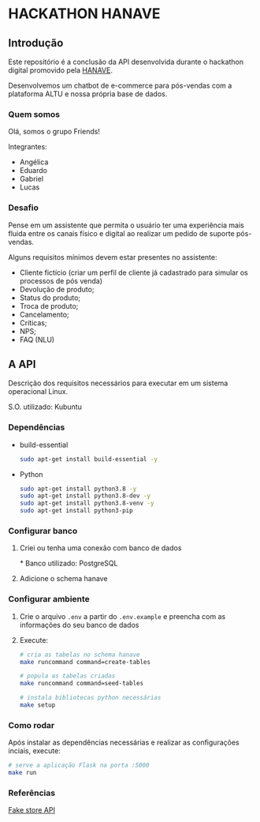# HACKATHON HANAVE

## Introdução

Este repositório é a conclusão da API desenvolvida durante o hackathon digital promovido pela [HANAVE](https://hanave.com.br/).

Desenvolvemos um chatbot de e-commerce para pós-vendas com a plataforma ALTU e nossa própria base de dados.

### Quem somos
Olá, somos o grupo Friends!

Integrantes:
* Angélica
* Eduardo
* Gabriel
* Lucas

### Desafio

Pense em um assistente que permita o usuário ter uma experiência mais fluida entre os canais físico e digital ao realizar um pedido de suporte pós-vendas.

Alguns requisitos mínimos devem estar presentes no assistente:
* Cliente fictício (criar um perfil de cliente já cadastrado para simular os processos de pós venda)
* Devolução de produto;
* Status do produto;
* Troca de produto;
* Cancelamento;
* Críticas;
* NPS;
* FAQ (NLU)

## A API
Descrição dos requisitos necessários para executar em um sistema operacional Linux. 

S.O. utilizado: Kubuntu

### Dependências 
* build-essential
    
    ```bash
    sudo apt-get install build-essential -y
    ```
* Python
    ```bash
    sudo apt-get install python3.8 -y
    sudo apt-get install python3.8-dev -y
    sudo apt-get install python3.8-venv -y
    sudo apt-get install python3-pip
    ```

### Configurar banco
1. Criei ou tenha uma conexão com banco de dados

    \* Banco utilizado: PostgreSQL

2. Adicione o schema hanave

### Configurar ambiente
1. Crie o arquivo `.env` a partir do `.env.example` e preencha com as informações do seu banco de dados
2. Execute:
    

    ```bash
    # cria as tabelas no schema hanave
    make runcommand command=create-tables
    ```

    ```bash
    # popula as tabelas criadas
    make runcommand command=seed-tables
    ```

    ```bash
    # instala bibliotecas python necessárias
    make setup
    ```

 ### Como rodar
Após instalar as dependências necessárias e realizar as configurações inciais, execute:

```bash
# serve a aplicação Flask na porta :5000
make run
```

### Referências 
[Fake store API](https://fakestoreapi.com/)
